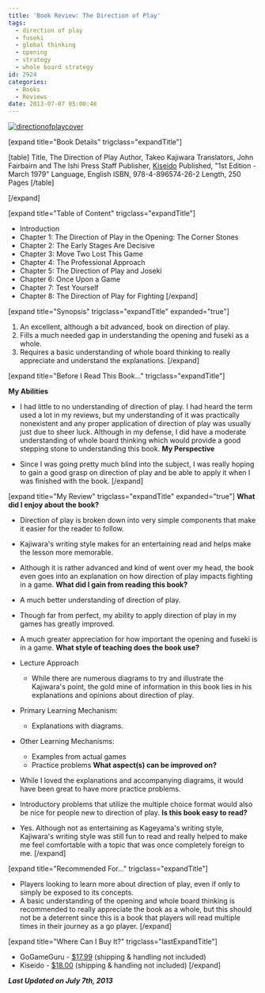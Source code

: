```yaml
---
title: 'Book Review: The Direction of Play'
tags:
  - direction of play
  - fuseki
  - global thinking
  - opening
  - strategy
  - whole board strategy
id: 2924
categories:
  - Books
  - Reviews
date: 2013-07-07 05:00:48
---
```


[![directionofplaycover](http://www.bengozen.com/wp-content/uploads/2013/07/directionofplaycover.jpg)](http://www.bengozen.com/wp-content/uploads/2013/07/directionofplaycover.jpg)

[expand title="Book Details" trigclass="expandTitle"]

[table]
Title, The Direction of Play
Author, Takeo Kajiwara
Translators, John Fairbairn and The Ishi Press Staff
Publisher, [Kiseido](http://www.kiseido.com "Kiseido Home Page")
Published, "1st Edition - March 1979"
Language, English
ISBN, 978-4-896574-26-2
Length, 250 Pages
[/table]

[/expand]

[expand title="Table of Content" trigclass="expandTitle"]

*   Introduction
*   Chapter 1: The Direction of Play in the Opening: The Corner Stones
*   Chapter 2: The Early Stages Are Decisive
*   Chapter 3: Move Two Lost This Game
*   Chapter 4: The Professional Approach
*   Chapter 5: The Direction of Play and Joseki
*   Chapter 6: Once Upon a Game
*   Chapter 7: Test Yourself
*   Chapter 8: The Direction of Play for Fighting
[/expand]

[expand title="Synopsis" trigclass="expandTitle" expanded="true"]

1.  An excellent, although a bit advanced, book on direction of play.
2.  Fills a much needed gap in understanding the opening and fuseki as a whole.
3.  Requires a basic understanding of whole board thinking to really appreciate and understand the explanations.
[/expand]

<!--more-->

[expand title="Before I Read This Book..." trigclass="expandTitle"]

**My Abilities**

*   I had little to no understanding of direction of play. I had heard the term used a lot in my reviews, but my understanding of it was practically nonexistent and any proper application of direction of play was usually just due to sheer luck. Although in my defense, I did have a moderate understanding of whole board thinking which would provide a good stepping stone to understanding this book.
**My Perspective**

*   Since I was going pretty much blind into the subject, I was really hoping to gain a good grasp on direction of play and be able to apply it when I was finished with the book.
[/expand]

[expand title="My Review" trigclass="expandTitle" expanded="true"]
**What did I enjoy about the book?**

*   Direction of play is broken down into very simple components that make it easier for the reader to follow.
*   Kajiwara's writing style makes for an entertaining read and helps make the lesson more memorable.
*   Although it is rather advanced and kind of went over my head, the book even goes into an explanation on how direction of play impacts fighting in a game.
**What did I gain from reading this book?**

*   A much better understanding of direction of play.
*   Though far from perfect, my ability to apply direction of play in my games has greatly improved.
*   A much greater appreciation for how important the opening and fuseki is in a game.
**What style of teaching does the book use?**

*   Lecture Approach

    *   While there are numerous diagrams to try and illustrate the Kajiwara's point, the gold mine of information in this book lies in his explanations and opinions about direction of play.

*   Primary Learning Mechanism:

    *   Explanations with diagrams.

*   Other Learning Mechanisms:

    *   Examples from actual games
    *   Practice problems
**What aspect(s) can be improved on?**

*   While I loved the explanations and accompanying diagrams, it would have been great to have more practice problems.
*   Introductory problems that utilize the multiple choice format would also be nice for people new to direction of play.
**Is this book easy to read?**

*   Yes. Although not as entertaining as Kageyama's writing style, Kajiwara's writing style was still fun to read and really helped to make me feel comfortable with a topic that was once completely foreign to me.
[/expand]

[expand title="Recommended For..." trigclass="expandTitle"]

*   Players looking to learn more about direction of play, even if only to simply be exposed to its concepts.
*   A basic understanding of the opening and whole board thinking is recommended to really appreciate the book as a whole, but this should not be a deterrent since this is a book that players will read multiple times in their journey as a go player.
[/expand]

[expand title="Where Can I Buy It?" trigclass="lastExpandTitle"]

*   GoGameGuru - [$17.99](http://shop.gogameguru.com/the-direction-of-play/?acc=e4da3b7fbbce2345d7772b0674a318d5 "Go Game Guru Purchase Link") (shipping &amp; handling not included)
*   Kiseido - [$18.00](http://www.kiseido.com/go_books.htm) (shipping &amp; handling not included)
[/expand]

_**Last Updated on July 7th, 2013**_